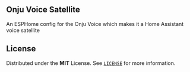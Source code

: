 ## Onju Voice Satellite

An ESPHome config for the Onju Voice which makes it a Home Assistant voice satellite

## License

Distributed under the **MIT** License. See [`LICENSE`](LICENSE) for more information.